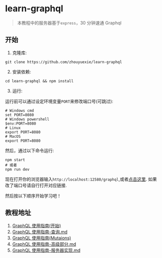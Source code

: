 # learn-graphql

> 本教程中的服务器基于`express`，30 分钟速通 Graphql

## 开始

1. 克隆库:

```shell
git clone https://github.com/zhouyuexie/learn-graphql
```

2. 安装依赖:

```shell
cd learn-graphql && npm install
```

3. 运行:

运行前可以通过设定环境变量`PORT`来修改端口号(可跳过):

```shell
# Windows cmd
set PORT=8080
# Windows powershell
$env:PORT=8080
# Linux
export PORT=8080
# MacOS
export PORT=8080
```

然后，通过以下命令运行:

```shell
npm start
# 或者
npm run dev
```

现在打开你的浏览器输入`http://localhost:12580/graphql`,或者[点击这里](http://localhost:12580/graphql). 如果改了端口号请自行打开对应链接.



然后按以下顺序开始学习吧！

## 教程地址

1. [GraphQL 使用指南(开始)](https://github.com/zhouyuexie/learn-graphql/blob/master/GraphQL%E4%BD%BF%E7%94%A8%E6%8C%87%E5%8D%97-%E5%BC%80%E5%A7%8B.md)
2. [GraphQL 使用指南-查询.md ](https://github.com/zhouyuexie/learn-graphql/blob/master/GraphQL%E4%BD%BF%E7%94%A8%E6%8C%87%E5%8D%97-%E6%9F%A5%E8%AF%A2.md)
3. [GraphQL 使用指南(Mutaions)](https://github.com/zhouyuexie/learn-graphql/blob/master/GraphQL%E4%BD%BF%E7%94%A8%E6%8C%87%E5%8D%97-%E4%BF%AE%E6%94%B9.md)
4. [GraphQL 使用指南-高级部分.md ](https://github.com/zhouyuexie/learn-graphql/blob/master/GraphQL%E4%BD%BF%E7%94%A8%E6%8C%87%E5%8D%97-%E9%AB%98%E7%BA%A7%E9%83%A8%E5%88%86.md)
5. [GraphQL 使用指南-服务器实现.md ](https://github.com/zhouyuexie/learn-graphql/blob/master/GraphQL使用指南-服务器实现.md)
